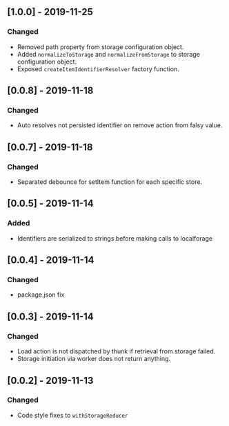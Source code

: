 ## [1.0.0] - 2019-11-25
### Changed
- Removed path property from storage configuration object.
- Added `normalizeToStorage` and `normalizeFromStorage` to storage configuration object.
- Exposed `createItemIdentifierResolver` factory function.

## [0.0.8] - 2019-11-18
### Changed
- Auto resolves not persisted identifier on remove action from falsy value.

## [0.0.7] - 2019-11-18
### Changed
- Separated debounce for setItem function for each specific store.

## [0.0.5] - 2019-11-14
### Added
- Identifiers are serialized to strings before making calls to localforage

## [0.0.4] - 2019-11-14
### Changed
- package.json fix

## [0.0.3] - 2019-11-14
### Changed
- Load action is not dispatched by thunk if retrieval from storage failed.
- Storage initiation via worker does not return anything.

## [0.0.2] - 2019-11-13 
### Changed
- Code style fixes to `withStorageReducer`
